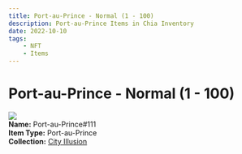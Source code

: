 ```yaml
---
title: Port-au-Prince - Normal (1 - 100)
description: Port-au-Prince Items in Chia Inventory
date: 2022-10-10
tags:
    - NFT
    - Items
---
```


# Port-au-Prince - Normal (1 - 100)
<div class="item_thumbnail">
<img loading="lazy" src="https://rjbajoacpazxinpo3ibjgvf3vvzv4oxvhjgxlzscdtlcpjpm.arweave.net/-ikIEuAJ4M3Q-17toCk1S7rXNeOvU_6TXXmQhzWJ6Xs"><br/>
<div><strong>Name:</strong> Port-au-Prince#111</div>
<div><strong>Item Type:</strong> Port-au-Prince</div>
<div><strong>Collection:</strong> <a href="https://www.spacescan.io/xch/nft/collection/col1lend2dcn558km4wcwta4xnkfv3xpcmlp9kyt0m909emvfxechlyqdl5ndg">City Illusion</a></div>
</div>

